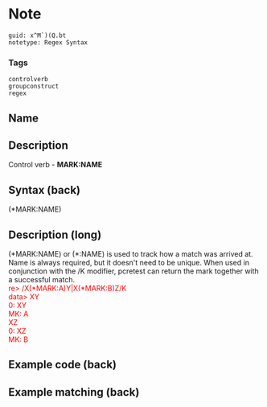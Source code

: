 # Note
```
guid: x^M`)(Q.bt
notetype: Regex Syntax
```

### Tags
```
controlverb
groupconstruct
regex
```

## Name


## Description
Control verb - <b>MARK:NAME</b>

## Syntax (back)
(*MARK:NAME)

## Description (long)
<div>
  (*MARK:NAME) or (*:NAME) is used to track how a match was arrived
  at. Name is always required, but it doesn't need to be unique.
  When used in conjunction with the /K modifier, pcretest can
  return the mark together with a successful match.
</div>
<div>
  <div>
    <div>
      <font color="#FF0000">re>
      /X(*MARK:A)Y|X(*MARK:B)Z/K</font>
    </div>
    <div>
      <font color="#FF0000">data> XY</font>
    </div>
    <div>
      <font color="#FF0000">0: XY</font>
    </div>
    <div>
      <font color="#FF0000">MK: A</font>
    </div>
    <div>
      <font color="#FF0000">XZ</font>
    </div>
    <div>
      <font color="#FF0000">0: XZ</font>
    </div>
    <div>
      <font color="#FF0000">MK: B</font>
    </div>
  </div>
</div>

## Example code (back)


## Example matching (back)

